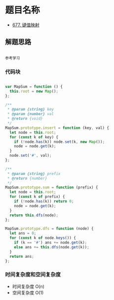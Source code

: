 # 题目名称

- [677. 键值映射](https://leetcode-cn.com/problems/map-sum-pairs)

## 解题思路

```javascript

参考学习

```

### 代码块

```javascript

var MapSum = function () {
  this.root = new Map();
};

/**
 * @param {string} key
 * @param {number} val
 * @return {void}
 */
MapSum.prototype.insert = function (key, val) {
  let node = this.root;
  for (const k of key) {
    if (!node.has(k)) node.set(k, new Map());
    node = node.get(k);
  }
  node.set('#', val);
};

/**
 * @param {string} prefix
 * @return {number}
 */
MapSum.prototype.sum = function (prefix) {
  let node = this.root;
  for (const k of prefix) {
    if (!node.has(k)) return 0;
    node = node.get(k);
  }
  return this.dfs(node);
};

MapSum.prototype.dfs = function (node) {
  let ans = 0;
  for (const k of node.keys()) {
    if (k == '#') ans += node.get(k);
    else ans += this.dfs(node.get(k));
  }
  return ans;
};

```

### 时间复杂度和空间复杂度

- 时间复杂度 O(n)
- 空间复杂度 O(1)

